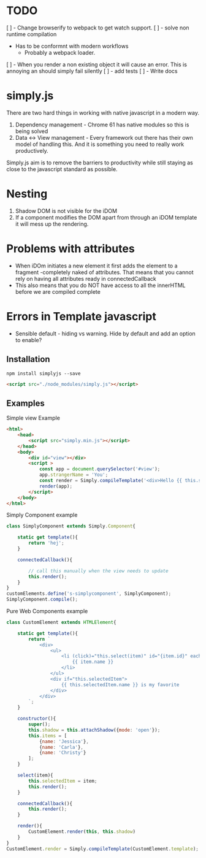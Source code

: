 # TODO
[ ] - Change browserify to webpack to get watch support. 
[ ] - solve non runtime compilation
- Has to be conformnt with modern workflows
  - Probably a webpack loader.

[ ] - When you render a non existing object it will cause an error. This is annoying an should
      simply fail silently
[ ] - add tests
[ ] - Write docs

# simply.js
There are two hard things in working with native javascript in a modern way.

1) Dependency management - Chrome 61 has native modules so this is being solved
2) Data <-> View management - Every framework out there has their own model of handling this.
And it is something you need to really work productively.

Simply.js aim is to remove the barriers to productivity while still staying as close to the
javascript standard as possible.


# Nesting
1) Shadow DOM is not visible for the iDOM
2) If a component modifies the DOM apart from through an iDOM template
   it will mess up the rendering. 

# Problems with attributes
- When iDOm initiates a new element it first adds the element to a fragment -completely naked
  of attributes. That means that you cannot rely on having all attributes ready in connectedCallback
- This also means that you do NOT have access to all the innerHTML before we are compiled complete

# Errors in Template javascript
- Sensible default - hiding vs warning. Hide by default and add an option to enable? 

## Installation
```
npm install simplyjs --save
```
```html
<script src="./node_modules/simply.js"></script>
```

## Examples

Simple view Example
```html
<html>
    <head>
        <script src="simply.min.js"></script>
    </head>
    <body>
        <div id="view"></div>
        <script >
            const app = document.querySelector('#view');
            app.strangerName = 'You';
            const render = Simply.compileTemplate('<div>Hello {{ this.strangerName }}</div>');
            render(app);
        </script>
    </body>
</html>
```

Simply Component example
```javascript
class SimplyComponent extends Simply.Component{

    static get template(){
        return 'hej';
    }

    connectedCallback(){

        // call this manually when the view needs to update
        this.render();
    }
}
customElements.define('s-simplycomponent', SimplyComponent);
SimplyComponent.compile();
```

Pure Web Components example
```javascript
class CustomElement extends HTMLElement{

    static get template(){
        return `
            <div>
                <ul>
                    <li (click)="this.select(item)" id="{item.id}" each="item in this.items">
                        {{ item.name }}
                    </li>
                </ul>
                <div if="this.selectedItem">
                    {{ this.selectedItem.name }} is my favorite
                </div>
            </div>
        `;
    }

    constructor(){
        super();
        this.shadow = this.attachShadow({mode: 'open'});
        this.items = [
            {name: 'Jessica'},
            {name: 'Carla'},
            {name: 'Christy'}
        ];
    }    

    select(item){
        this.selectedItem = item;
        this.render();
    }

    connectedCallback(){
        this.render();    
    }

    render(){
        CustomElement.render(this, this.shadow)
    }
}
CustomElement.render = Simply.compileTemplate(CustomElement.template);
```
